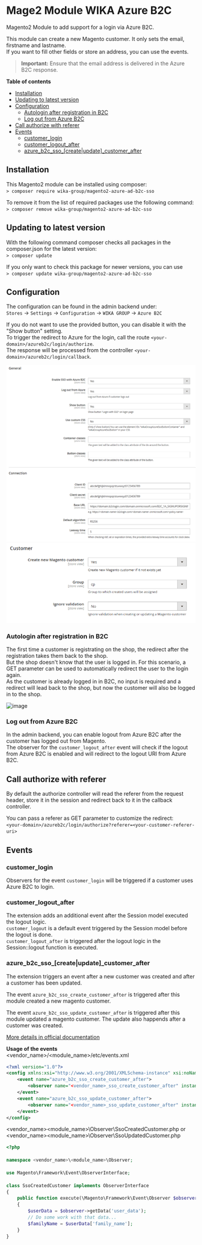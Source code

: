 # Mage2 Module WIKA Azure B2C

Magento2 Module to add support for a login via Azure B2C.

This module can create a new Magento customer. It only sets the email, firstname and lastname.  
If you want to fill other fields or store an address, you can use the events.

> **Important:** Ensure that the email address is delivered in the Azure B2C response.

**Table of contents**
- [Installation](#installation)
- [Updating to latest version](#updating-to-latest-version)
- [Configuration](#configuration)
  - [Autologin after registration in B2C](#autologin-after-registration-in-b2c)
  - [Log out from Azure B2C](#log-out-from-azure-b2c)
- [Call authorize with referer](#call-authorize-with-referer)
- [Events](#events)
  - [customer_login](#customer_login)
  - [customer_logout_after](#customer_logout_after)
  - [azure_b2c_sso_[create|update]_customer_after](#azure_b2c_sso_createupdate_customer_after)

## Installation
This Magento2 module can be installed using composer:  
`> composer require wika-group/magento2-azure-ad-b2c-sso`

To remove it from the list of required packages use the following command:  
`> composer remove wika-group/magento2-azure-ad-b2c-sso`

## Updating to latest version
With the following command composer checks all packages in the composer.json for the latest version:  
`> composer update`

If you only want to check this package for newer versions, you can use  
`> composer update wika-group/magento2-azure-ad-b2c-sso`

## Configuration
The configuration can be found in the admin backend under:  
`Stores` -> `Settings` -> `Configuration` -> `WIKA GROUP` -> `Azure B2C`

If you do not want to use the provided button, you can disable it with the "Show button" setting.  
To trigger the redirect to Azure for the login, call the route `<your-domain>/azureb2c/login/authorize`.  
The response will be processed from the controller `<your-domain>/azureb2c/login/callback`.

![image](doc/Settings.png)
![image](doc/CustomerSettings.png)

### Autologin after registration in B2C
The first time a customer is registrating on the shop, the redirect after the registration takes them back to the shop.  
But the shop doesn't know that the user is logged in.
For this scenario, a GET parameter can be used to automatically redirect the user to the login again.  
As the customer is already logged in in B2C, no input is required and a redirect will lead back to the shop, but now the customer will also be logged in to the shop.

![image](doc/AutologinSettings.png)

### Log out from Azure B2C
In the admin backend, you can enable logout from Azure B2C after the customer has logged out from Magento.  
The observer for the `customer_logout_after` event will check if the logout from Azure B2C is enabled and will redirect to the logout URI from Azure B2C.

## Call authorize with referer
By default the authorize controller will read the referer from the request header, store it in the session and redirect back to it in the callback controller.

You can pass a referer as GET parameter to customize the redirect:  
`<your-domain>/azureb2c/login/authorize?referer=<your-customer-referer-uri>`

## Events

### customer_login
Observers for the event `customer_login` will be triggered if a customer uses Azure B2C to login.

### customer_logout_after
The extension adds an additional event after the Session model executed the logout logic.  
`customer_logout` is a default event triggered by the Session model before the logout is done.  
`customer_logout_after` is triggered after the logout logic in the Session::logout function is executed.

### azure_b2c_sso_[create|update]_customer_after
The extension triggers an event after a new customer was created and after a customer has been updated.

The event `azure_b2c_sso_create_customer_after` is triggered after this module created a new magento customer.

The event `azure_b2c_sso_update_customer_after` is triggered after this module updated a magento customer. The update also happends after a customer was created.

[More details in official documentation](https://developer.adobe.com/commerce/php/development/components/events-and-observers/)

**Usage of the events**  
<vendor_name>/<module_name>/etc/events.xml
```xml
<?xml version="1.0"?>
<config xmlns:xsi="http://www.w3.org/2001/XMLSchema-instance" xsi:noNamespaceSchemaLocation="urn:magento:framework:Event/etc/events.xsd">
    <event name="azure_b2c_sso_create_customer_after">
        <observer name="<vendor_name>_sso_create_customer_after" instance="<vendor_name>\<module_name>\Observer\SsoCreatedCustomer"/>
    </event>
    <event name="azure_b2c_sso_update_customer_after">
        <observer name="<vendor_name>_sso_update_customer_after" instance="<vendor_name>\<module_name>\Observer\SsoUpdatedCustomer"/>
    </event>
</config>
```

<vendor_name>\<module_name>\Observer\SsoCreatedCustomer.php or <vendor_name>\<module_name>\Observer\SsoUpdatedCustomer.php
```php
<?php

namespace <vendor_name>\<module_name>\Observer;

use Magento\Framework\Event\ObserverInterface;

class SsoCreatedCustomer implements ObserverInterface
{
    public function execute(\Magento\Framework\Event\Observer $observer)
    {
        $userData = $observer->getData('user_data');
        // Do some work with that data...
        $familyName = $userData['family_name'];
    }
}
```
